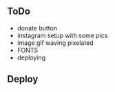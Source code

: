 ## ToDo

- donate button
- instagram setup with some pics
- image gif waving pixelated
- FONTS
- deploying

## Deploy